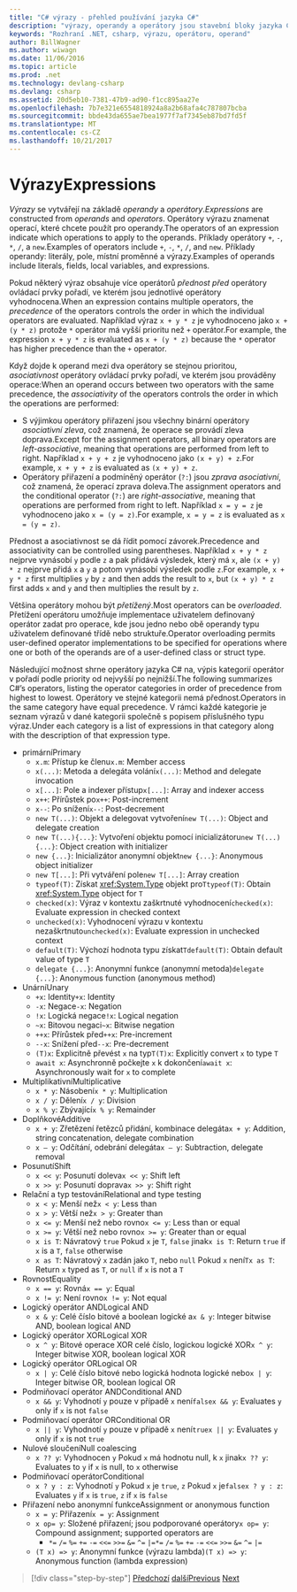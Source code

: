 ```yaml
---
title: "C# výrazy - přehled používání jazyka C#"
description: "výrazy, operandy a operátory jsou stavební bloky jazyka C#"
keywords: "Rozhraní .NET, csharp, výrazu, operátoru, operand"
author: BillWagner
ms.author: wiwagn
ms.date: 11/06/2016
ms.topic: article
ms.prod: .net
ms.technology: devlang-csharp
ms.devlang: csharp
ms.assetid: 20d5eb10-7381-47b9-ad90-f1cc895aa27e
ms.openlocfilehash: 7b7e321e6554818924a8a2b68afa4c787807bcba
ms.sourcegitcommit: bbde43da655ae7bea1977f7af7345eb87bd7fd5f
ms.translationtype: MT
ms.contentlocale: cs-CZ
ms.lasthandoff: 10/21/2017
---
```

# <a name="expressions"></a><span data-ttu-id="0c119-104">Výrazy</span><span class="sxs-lookup"><span data-stu-id="0c119-104">Expressions</span></span>

<span data-ttu-id="0c119-105">*Výrazy* se vytvářejí na základě *operandy* a *operátory*.</span><span class="sxs-lookup"><span data-stu-id="0c119-105">*Expressions* are constructed from *operands* and *operators*.</span></span> <span data-ttu-id="0c119-106">Operátory výrazu znamenat operací, které chcete použít pro operandy.</span><span class="sxs-lookup"><span data-stu-id="0c119-106">The operators of an expression indicate which operations to apply to the operands.</span></span> <span data-ttu-id="0c119-107">Příklady operátory `+`, `-`, `*`, `/`, a `new`.</span><span class="sxs-lookup"><span data-stu-id="0c119-107">Examples of operators include `+`, `-`, `*`, `/`, and `new`.</span></span> <span data-ttu-id="0c119-108">Příklady operandy: literály, pole, místní proměnné a výrazy.</span><span class="sxs-lookup"><span data-stu-id="0c119-108">Examples of operands include literals, fields, local variables, and expressions.</span></span>

<span data-ttu-id="0c119-109">Pokud některý výraz obsahuje více operátorů *přednost před* operátory ovládací prvky pořadí, ve kterém jsou jednotlivé operátory vyhodnocena.</span><span class="sxs-lookup"><span data-stu-id="0c119-109">When an expression contains multiple operators, the *precedence* of the operators controls the order in which the individual operators are evaluated.</span></span> <span data-ttu-id="0c119-110">Například výraz `x + y * z` je vyhodnoceno jako `x + (y * z)` protože `*` operátor má vyšší prioritu než `+` operátor.</span><span class="sxs-lookup"><span data-stu-id="0c119-110">For example, the expression `x + y * z` is evaluated as `x + (y * z)` because the `*` operator has higher precedence than the `+` operator.</span></span>

<span data-ttu-id="0c119-111">Když dojde k operand mezi dva operátory se stejnou prioritou, *asociativnost* operátory ovládací prvky pořadí, ve kterém jsou prováděny operace:</span><span class="sxs-lookup"><span data-stu-id="0c119-111">When an operand occurs between two operators with the same precedence, the *associativity* of the operators controls the order in which the operations are performed:</span></span>

*   <span data-ttu-id="0c119-112">S výjimkou operátory přiřazení jsou všechny binární operátory *asociativní zleva*, což znamená, že operace se provádí zleva doprava.</span><span class="sxs-lookup"><span data-stu-id="0c119-112">Except for the assignment operators, all binary operators are *left-associative*, meaning that operations are performed from left to right.</span></span> <span data-ttu-id="0c119-113">Například `x + y + z` je vyhodnoceno jako `(x + y) + z`.</span><span class="sxs-lookup"><span data-stu-id="0c119-113">For example, `x + y + z` is evaluated as `(x + y) + z`.</span></span>
*   <span data-ttu-id="0c119-114">Operátory přiřazení a podmíněný operátor (`?:`) jsou *zprava asociativní*, což znamená, že operací zprava doleva.</span><span class="sxs-lookup"><span data-stu-id="0c119-114">The assignment operators and the conditional operator (`?:`) are *right-associative*, meaning that operations are performed from right to left.</span></span> <span data-ttu-id="0c119-115">Například `x = y = z` je vyhodnoceno jako `x = (y = z)`.</span><span class="sxs-lookup"><span data-stu-id="0c119-115">For example, `x = y = z` is evaluated as `x = (y = z)`.</span></span>

<span data-ttu-id="0c119-116">Přednost a asociativnost se dá řídit pomocí závorek.</span><span class="sxs-lookup"><span data-stu-id="0c119-116">Precedence and associativity can be controlled using parentheses.</span></span> <span data-ttu-id="0c119-117">Například `x + y * z` nejprve vynásobí `y` podle `z` a pak přidává výsledek, který má `x`, ale `(x + y) * z` nejprve přidá `x` a `y` a potom vynásobí výsledek podle `z`.</span><span class="sxs-lookup"><span data-stu-id="0c119-117">For example, `x + y * z` first multiplies `y` by `z` and then adds the result to `x`, but `(x + y) * z` first adds `x` and `y` and then multiplies the result by `z`.</span></span>

<span data-ttu-id="0c119-118">Většina operátory mohou být *přetížený*.</span><span class="sxs-lookup"><span data-stu-id="0c119-118">Most operators can be *overloaded*.</span></span> <span data-ttu-id="0c119-119">Přetížení operátoru umožňuje implementace uživatelem definovaný operátor zadat pro operace, kde jsou jedno nebo obě operandy typu uživatelem definované třídě nebo struktuře.</span><span class="sxs-lookup"><span data-stu-id="0c119-119">Operator overloading permits user-defined operator implementations to be specified for operations where one or both of the operands are of a user-defined class or struct type.</span></span>

<span data-ttu-id="0c119-120">Následující možnost shrne operátory jazyka C# na, výpis kategorií operátor v pořadí podle priority od nejvyšší po nejnižší.</span><span class="sxs-lookup"><span data-stu-id="0c119-120">The following summarizes C#’s operators, listing the operator categories in order of precedence from highest to lowest.</span></span> <span data-ttu-id="0c119-121">Operátory ve stejné kategorii nemá přednost.</span><span class="sxs-lookup"><span data-stu-id="0c119-121">Operators in the same category have equal precedence.</span></span> <span data-ttu-id="0c119-122">V rámci každé kategorie je seznam výrazů v dané kategorii společně s popisem příslušného typu výraz.</span><span class="sxs-lookup"><span data-stu-id="0c119-122">Under each category is a list of expressions in that category along with the description of that expression type.</span></span>

* <span data-ttu-id="0c119-123">primární</span><span class="sxs-lookup"><span data-stu-id="0c119-123">Primary</span></span>
    - <span data-ttu-id="0c119-124">`x.m`: Přístup ke členu</span><span class="sxs-lookup"><span data-stu-id="0c119-124">`x.m`: Member access</span></span>
    - <span data-ttu-id="0c119-125">`x(...)`: Metoda a delegáta volání</span><span class="sxs-lookup"><span data-stu-id="0c119-125">`x(...)`: Method and delegate invocation</span></span>
    - <span data-ttu-id="0c119-126">`x[...]`: Pole a indexer přístup</span><span class="sxs-lookup"><span data-stu-id="0c119-126">`x[...]`: Array and indexer access</span></span>
    - <span data-ttu-id="0c119-127">`x++`: Přírůstek po</span><span class="sxs-lookup"><span data-stu-id="0c119-127">`x++`: Post-increment</span></span>
    - <span data-ttu-id="0c119-128">`x--`: Po snížení</span><span class="sxs-lookup"><span data-stu-id="0c119-128">`x--`: Post-decrement</span></span>
    - <span data-ttu-id="0c119-129">`new T(...)`: Objekt a delegovat vytvoření</span><span class="sxs-lookup"><span data-stu-id="0c119-129">`new T(...)`: Object and delegate creation</span></span>
    - <span data-ttu-id="0c119-130">`new T(...){...}`: Vytvoření objektu pomocí inicializátoru</span><span class="sxs-lookup"><span data-stu-id="0c119-130">`new T(...){...}`: Object creation with initializer</span></span>
    - <span data-ttu-id="0c119-131">`new {...}`: Inicializátor anonymní objekt</span><span class="sxs-lookup"><span data-stu-id="0c119-131">`new {...}`:  Anonymous object initializer</span></span>
    - <span data-ttu-id="0c119-132">`new T[...]`: Při vytváření pole</span><span class="sxs-lookup"><span data-stu-id="0c119-132">`new T[...]`: Array creation</span></span>
    - <span data-ttu-id="0c119-133">`typeof(T)`: Získat <xref:System.Type> objekt pro`T`</span><span class="sxs-lookup"><span data-stu-id="0c119-133">`typeof(T)`: Obtain <xref:System.Type> object for `T`</span></span>
    - <span data-ttu-id="0c119-134">`checked(x)`: Výraz v kontextu zaškrtnuté vyhodnocení</span><span class="sxs-lookup"><span data-stu-id="0c119-134">`checked(x)`: Evaluate expression in checked context</span></span>
    - <span data-ttu-id="0c119-135">`unchecked(x)`: Vyhodnocení výrazu v kontextu nezaškrtnuto</span><span class="sxs-lookup"><span data-stu-id="0c119-135">`unchecked(x)`: Evaluate expression in unchecked context</span></span>
    - <span data-ttu-id="0c119-136">`default(T)`: Výchozí hodnota typu získat`T`</span><span class="sxs-lookup"><span data-stu-id="0c119-136">`default(T)`: Obtain default value of type `T`</span></span>
    - <span data-ttu-id="0c119-137">`delegate {...}`: Anonymní funkce (anonymní metoda)</span><span class="sxs-lookup"><span data-stu-id="0c119-137">`delegate {...}`: Anonymous function (anonymous method)</span></span>
* <span data-ttu-id="0c119-138">Unární</span><span class="sxs-lookup"><span data-stu-id="0c119-138">Unary</span></span>
    - <span data-ttu-id="0c119-139">`+x`: Identity</span><span class="sxs-lookup"><span data-stu-id="0c119-139">`+x`: Identity</span></span>
    - <span data-ttu-id="0c119-140">`-x`: Negace</span><span class="sxs-lookup"><span data-stu-id="0c119-140">`-x`: Negation</span></span>
    - <span data-ttu-id="0c119-141">`!x`: Logická negace</span><span class="sxs-lookup"><span data-stu-id="0c119-141">`!x`: Logical negation</span></span>
    - <span data-ttu-id="0c119-142">`~x`: Bitovou negaci</span><span class="sxs-lookup"><span data-stu-id="0c119-142">`~x`: Bitwise negation</span></span>
    - <span data-ttu-id="0c119-143">`++x`: Přírůstek před</span><span class="sxs-lookup"><span data-stu-id="0c119-143">`++x`: Pre-increment</span></span>
    - <span data-ttu-id="0c119-144">`--x`: Snížení před</span><span class="sxs-lookup"><span data-stu-id="0c119-144">`--x`: Pre-decrement</span></span>
    - <span data-ttu-id="0c119-145">`(T)x`: Explicitně převést `x` na typ`T`</span><span class="sxs-lookup"><span data-stu-id="0c119-145">`(T)x`: Explicitly convert `x` to type `T`</span></span>
    - <span data-ttu-id="0c119-146">`await x`: Asynchronně počkejte `x` k dokončení</span><span class="sxs-lookup"><span data-stu-id="0c119-146">`await x`: Asynchronously wait for `x` to complete</span></span>
* <span data-ttu-id="0c119-147">Multiplikativní</span><span class="sxs-lookup"><span data-stu-id="0c119-147">Multiplicative</span></span>
    - <span data-ttu-id="0c119-148">`x * y`: Násobení</span><span class="sxs-lookup"><span data-stu-id="0c119-148">`x * y`: Multiplication</span></span>
    - <span data-ttu-id="0c119-149">`x / y`: Dělení</span><span class="sxs-lookup"><span data-stu-id="0c119-149">`x / y`: Division</span></span>
    - <span data-ttu-id="0c119-150">`x % y`: Zbývající</span><span class="sxs-lookup"><span data-stu-id="0c119-150">`x % y`: Remainder</span></span>
* <span data-ttu-id="0c119-151">Doplňkové</span><span class="sxs-lookup"><span data-stu-id="0c119-151">Additive</span></span>
    - <span data-ttu-id="0c119-152">`x + y`: Zřetězení řetězců přidání, kombinace delegáta</span><span class="sxs-lookup"><span data-stu-id="0c119-152">`x + y`: Addition, string concatenation, delegate combination</span></span>
    - <span data-ttu-id="0c119-153">`x – y`: Odčítání, odebrání delegáta</span><span class="sxs-lookup"><span data-stu-id="0c119-153">`x – y`: Subtraction, delegate removal</span></span>
* <span data-ttu-id="0c119-154">Posunutí</span><span class="sxs-lookup"><span data-stu-id="0c119-154">Shift</span></span>
    - <span data-ttu-id="0c119-155">`x << y`: Posunutí doleva</span><span class="sxs-lookup"><span data-stu-id="0c119-155">`x << y`: Shift left</span></span>
    - <span data-ttu-id="0c119-156">`x >> y`: Posunutí doprava</span><span class="sxs-lookup"><span data-stu-id="0c119-156">`x >> y`: Shift right</span></span>
* <span data-ttu-id="0c119-157">Relační a typ testování</span><span class="sxs-lookup"><span data-stu-id="0c119-157">Relational and type testing</span></span>
    - <span data-ttu-id="0c119-158">`x < y`: Menší než</span><span class="sxs-lookup"><span data-stu-id="0c119-158">`x < y`: Less than</span></span>
    - <span data-ttu-id="0c119-159">`x > y`: Větší než</span><span class="sxs-lookup"><span data-stu-id="0c119-159">`x > y`: Greater than</span></span>
    - <span data-ttu-id="0c119-160">`x <= y`: Menší než nebo rovno</span><span class="sxs-lookup"><span data-stu-id="0c119-160">`x <= y`: Less than or equal</span></span>
    - <span data-ttu-id="0c119-161">`x >= y`: Větší než nebo rovno</span><span class="sxs-lookup"><span data-stu-id="0c119-161">`x >= y`: Greater than or equal</span></span>
    - <span data-ttu-id="0c119-162">`x is T`: Návratový `true` Pokud `x` je `T`, `false` jinak</span><span class="sxs-lookup"><span data-stu-id="0c119-162">`x is T`: Return `true` if `x` is a `T`, `false` otherwise</span></span>
    - <span data-ttu-id="0c119-163">`x as T`: Návratový `x` zadán jako `T`, nebo `null` Pokud `x` není`T`</span><span class="sxs-lookup"><span data-stu-id="0c119-163">`x as T`: Return `x` typed as `T`, or `null` if `x` is not a `T`</span></span>
* <span data-ttu-id="0c119-164">Rovnost</span><span class="sxs-lookup"><span data-stu-id="0c119-164">Equality</span></span>
    - <span data-ttu-id="0c119-165">`x == y`: Rovná</span><span class="sxs-lookup"><span data-stu-id="0c119-165">`x == y`: Equal</span></span>
    - <span data-ttu-id="0c119-166">`x != y`: Není rovno</span><span class="sxs-lookup"><span data-stu-id="0c119-166">`x != y`: Not equal</span></span>
* <span data-ttu-id="0c119-167">Logický operátor AND</span><span class="sxs-lookup"><span data-stu-id="0c119-167">Logical AND</span></span>
    - <span data-ttu-id="0c119-168">`x & y`: Celé číslo bitové a boolean logické a</span><span class="sxs-lookup"><span data-stu-id="0c119-168">`x & y`: Integer bitwise AND, boolean logical AND</span></span>
* <span data-ttu-id="0c119-169">Logický operátor XOR</span><span class="sxs-lookup"><span data-stu-id="0c119-169">Logical XOR</span></span>
    - <span data-ttu-id="0c119-170">`x ^ y`: Bitové operace XOR celé číslo, logickou logické XOR</span><span class="sxs-lookup"><span data-stu-id="0c119-170">`x ^ y`: Integer bitwise XOR, boolean logical XOR</span></span>
* <span data-ttu-id="0c119-171">Logický operátor OR</span><span class="sxs-lookup"><span data-stu-id="0c119-171">Logical OR</span></span>
    - <span data-ttu-id="0c119-172">`x | y`: Celé číslo bitové nebo logická hodnota logické nebo</span><span class="sxs-lookup"><span data-stu-id="0c119-172">`x | y`: Integer bitwise OR, boolean logical OR</span></span>
* <span data-ttu-id="0c119-173">Podmiňovací operátor AND</span><span class="sxs-lookup"><span data-stu-id="0c119-173">Conditional AND</span></span>
    - <span data-ttu-id="0c119-174">`x && y`: Vyhodnotí `y` pouze v případě `x` není`false`</span><span class="sxs-lookup"><span data-stu-id="0c119-174">`x && y`: Evaluates `y` only if `x` is not `false`</span></span>
* <span data-ttu-id="0c119-175">Podmiňovací operátor OR</span><span class="sxs-lookup"><span data-stu-id="0c119-175">Conditional OR</span></span>
    - <span data-ttu-id="0c119-176">`x || y`: Vyhodnotí `y` pouze v případě `x` není`true`</span><span class="sxs-lookup"><span data-stu-id="0c119-176">`x || y`: Evaluates `y` only if `x` is not `true`</span></span>
* <span data-ttu-id="0c119-177">Nulové sloučení</span><span class="sxs-lookup"><span data-stu-id="0c119-177">Null coalescing</span></span>
    - <span data-ttu-id="0c119-178">`x ?? y`: Vyhodnocen `y` Pokud `x` má hodnotu null, k `x` jinak</span><span class="sxs-lookup"><span data-stu-id="0c119-178">`x ?? y`: Evaluates to `y` if `x` is null, to `x` otherwise</span></span>
* <span data-ttu-id="0c119-179">Podmiňovací operátor</span><span class="sxs-lookup"><span data-stu-id="0c119-179">Conditional</span></span>
    - <span data-ttu-id="0c119-180">`x ? y : z`: Vyhodnotí `y` Pokud `x` je `true`, `z` Pokud `x` je`false`</span><span class="sxs-lookup"><span data-stu-id="0c119-180">`x ? y : z`: Evaluates `y` if `x` is `true`, `z` if `x` is `false`</span></span>
* <span data-ttu-id="0c119-181">Přiřazení nebo anonymní funkce</span><span class="sxs-lookup"><span data-stu-id="0c119-181">Assignment or anonymous function</span></span>
    - <span data-ttu-id="0c119-182">`x = y`: Přiřazení</span><span class="sxs-lookup"><span data-stu-id="0c119-182">`x = y`: Assignment</span></span>
    - <span data-ttu-id="0c119-183">`x op= y`: Složené přiřazení; jsou podporované operátory</span><span class="sxs-lookup"><span data-stu-id="0c119-183">`x op= y`: Compound assignment; supported operators are</span></span>
        - <span data-ttu-id="0c119-184">`*=`   `/=`   `%=`   `+=`   `-=`   `<<=`   `>>=`   `&=`  `^=`  `|=`</span><span class="sxs-lookup"><span data-stu-id="0c119-184">`*=`   `/=`   `%=`   `+=`   `-=`   `<<=`   `>>=`   `&=`  `^=`  `|=`</span></span>
    - <span data-ttu-id="0c119-185">`(T x) => y`: Anonymní funkce (výrazu lambda)</span><span class="sxs-lookup"><span data-stu-id="0c119-185">`(T x) => y`: Anonymous function (lambda expression)</span></span>

>[!div class="step-by-step"]
<span data-ttu-id="0c119-186">[Předchozí](types-and-variables.md)
[další](statements.md)</span><span class="sxs-lookup"><span data-stu-id="0c119-186">[Previous](types-and-variables.md)
[Next](statements.md)</span></span>
